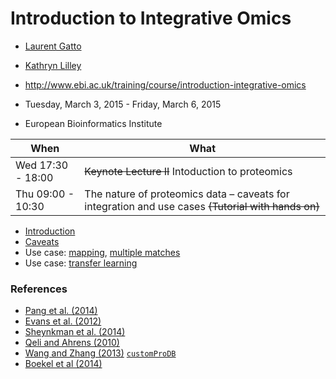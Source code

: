 # Introduction to Integrative Omics

- [Laurent Gatto](http://cpu.sysbiol.cam.ac.uk/)
- [Kathryn Lilley](http://proteomics.bio.cam.ac.uk/)

- http://www.ebi.ac.uk/training/course/introduction-integrative-omics
- Tuesday, March 3, 2015 - Friday, March 6, 2015
- European Bioinformatics Institute

| When              | What                                              |
|-------------------|---------------------------------------------------|
| Wed 17:30 - 18:00 |  ~~Keynote Lecture II~~ Intoduction to proteomics |
| Thu 09:00 - 10:30 | The nature of proteomics data – caveats for integration and use cases ~~(Tutorial with hands on)~~ |

- [Introduction](./proteomics.md)
- [Caveats](./caveats.md)
- Use case: [mapping](./mapping.md), [multiple matches](./mapping2.md)
- Use case: [transfer learning](./transfer-learning.md)


### References

- [Pang et al. (2014)](http://www.ncbi.nlm.nih.gov/pubmed/24152167)
- [Evans et al. (2012)](http://www.ncbi.nlm.nih.gov/pubmed/23142869)
- [Sheynkman et al. (2014)](http://www.ncbi.nlm.nih.gov/pubmed/25149441)
- [Qeli and Ahrens (2010)](http://www.ncbi.nlm.nih.gov/pubmed/20622826)
- [Wang and Zhang (2013)](http://www.ncbi.nlm.nih.gov/pubmed/24058055) [`customProDB`](http://bioconductor.org/packages/release/bioc/html/customProDB.html)
- [Boekel et al (2014)](http://www.ncbi.nlm.nih.gov/pubmed/25658277)

